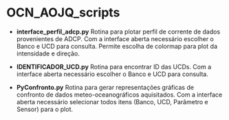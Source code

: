 # OCN_AOJQ_scripts

- **interface_perfil_adcp.py**
Rotina para plotar perfil de corrente de dados provenientes de ADCP.
Com a interface aberta necessário escolher o Banco e UCD para consulta.
Permite escolha de colormap para plot da intensidade e direção.


- **IDENTIFICADOR_UCD.py**
Rotina para encontrar ID das UCDs.
Com a interface aberta necessário escolher o Banco e UCD para consulta.


- **PyConfronto.py**
Rotina para gerar representações gráficas de confronto de dados 
meteo-oceanográficos aquisitados. Com a interface aberta necessário 
selecionar todos itens (Banco, UCD, Parâmetro e Sensor) para o plot.